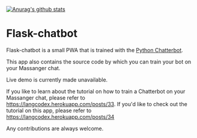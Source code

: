 [![Anurag's github stats](https://github-readme-stats.vercel.app/api?username=MurphyAdam&count_private=true&theme=radical)](https://github.com/anuraghazra/github-readme-stats)


# Flask-chatbot

Flask-chatbot is a small PWA that is trained with the [Python Chatterbot](https://chatterbot.readthedocs.io/en/stable/).

This app also contains the source code by which you can train your bot on your Massanger chat. 

Live demo is currently made unavailable.

If you like to learn about the tutorial on how to train a Chatterbot on your Massanger chat, please refer to https://langcodex.herokuapp.com/posts/33. If you'd like to check out the tutorial on this app, please refer to https://langcodex.herokuapp.com/posts/34

Any contributions are always welcome.
